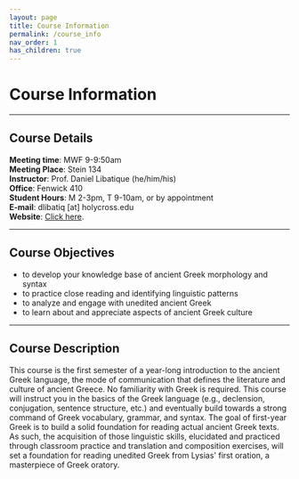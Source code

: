 ```yaml
---
layout: page
title: Course Information
permalink: /course_info
nav_order: 1
has_children: true
---
```


# Course Information

***

## Course Details

**Meeting time**: MWF 9-9:50am  
**Meeting Place**: Stein 134  
**Instructor**: Prof. Daniel Libatique (he/him/his)  
**Office**: Fenwick 410  
**Student Hours**: M 2-3pm, T 9-10am, or by appointment  
**E-mail**: dlibatiq [at] holycross.edu  
**Website**: [Click here](https://libatique.info).

***

## Course Objectives

* to develop your knowledge base of ancient Greek morphology and syntax
* to practice close reading and identifying linguistic patterns
* to analyze and engage with unedited ancient Greek
* to learn about and appreciate aspects of ancient Greek culture

***

## Course Description

This course is the first semester of a year-long introduction to the ancient Greek language, the mode of communication that defines the literature and culture of ancient Greece. No familiarity with Greek is required. This course will instruct you in the basics of the Greek language (e.g., declension, conjugation, sentence structure, etc.) and eventually build towards a strong command of Greek vocabulary, grammar, and syntax. The goal of first-year Greek is to build a solid foundation for reading actual ancient Greek texts. As such, the acquisition of those linguistic skills, elucidated and practiced through classroom practice and translation and composition exercises, will set a foundation for reading unedited Greek from Lysias' first oration, a masterpiece of Greek oratory.
